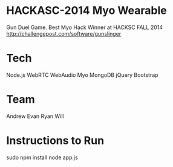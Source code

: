 HACKASC-2014 Myo Wearable
=========================
Gun Duel Game. Best Myo Hack Winner at HACKSC FALL 2014
http://challengepost.com/software/gunslinger

Tech
====
Node.js
WebRTC
WebAudio
Myo
MongoDB
jQuery
Bootstrap

Team
====
Andrew
Evan
Ryan
Will

Instructions to Run
====

sudo npm install
node app.js


